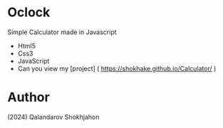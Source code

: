 # Oclock
Simple Calculator made in Javascript

- Html5
- Css3
- JavaScript
- Can you view my [project] ( https://shokhake.github.io/Calculator/ )

# Author
(2024) Qalandarov Shokhjahon
